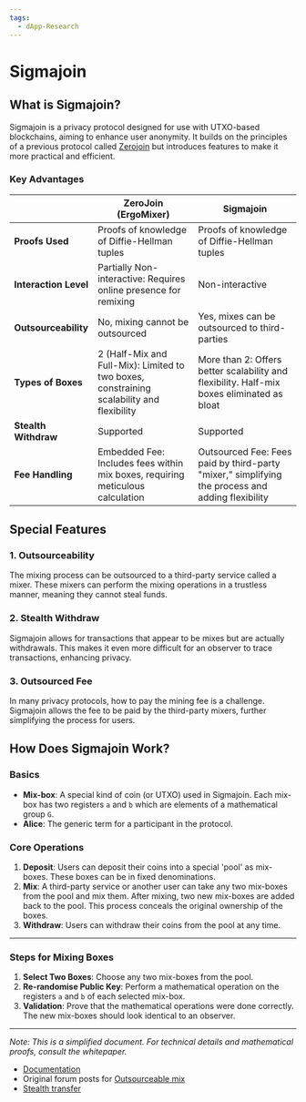 ```yaml
---
tags:
  - dApp-Research
---
```

# Sigmajoin 

## What is Sigmajoin?

Sigmajoin is a privacy protocol designed for use with UTXO-based blockchains, aiming to enhance user anonymity. It builds on the principles of a previous protocol called [Zerojoin](zerojoin.md) but introduces features to make it more practical and efficient.

### Key Advantages


|                        | ZeroJoin (ErgoMixer)                                                | Sigmajoin                                                    |
|------------------------|--------------------------------------------------------------------|--------------------------------------------------------------|
| **Proofs Used**        | Proofs of knowledge of Diffie-Hellman tuples                        | Proofs of knowledge of Diffie-Hellman tuples                 |
| **Interaction Level**  | Partially Non-interactive: Requires online presence for remixing    | Non-interactive                                              |
| **Outsourceability**   | No, mixing cannot be outsourced                                     | Yes, mixes can be outsourced to third-parties                |
| **Types of Boxes**    | 2 (Half-Mix and Full-Mix): Limited to two boxes, constraining scalability and flexibility | More than 2: Offers better scalability and flexibility. Half-mix boxes eliminated as bloat       |
| **Stealth Withdraw**   | Supported                                                           | Supported                                                    |
| **Fee Handling**       | Embedded Fee: Includes fees within mix boxes, requiring meticulous calculation  | Outsourced Fee: Fees paid by third-party "mixer," simplifying the process and adding flexibility  |


## Special Features

### 1. Outsourceability

The mixing process can be outsourced to a third-party service called a mixer. These mixers can perform the mixing operations in a trustless manner, meaning they cannot steal funds.

### 2. Stealth Withdraw

Sigmajoin allows for transactions that appear to be mixes but are actually withdrawals. This makes it even more difficult for an observer to trace transactions, enhancing privacy.

### 3. Outsourced Fee

In many privacy protocols, how to pay the mining fee is a challenge. Sigmajoin allows the fee to be paid by the third-party mixers, further simplifying the process for users.

## How Does Sigmajoin Work?

### Basics

- **Mix-box**: A special kind of coin (or UTXO) used in Sigmajoin. Each mix-box has two registers `a` and `b` which are elements of a mathematical group `G`.
- **Alice**: The generic term for a participant in the protocol. 

### Core Operations

1. **Deposit**: Users can deposit their coins into a special 'pool' as mix-boxes. These boxes can be in fixed denominations.
2. **Mix**: A third-party service or another user can take any two mix-boxes from the pool and mix them. After mixing, two new mix-boxes are added back to the pool. This process conceals the original ownership of the boxes.
3. **Withdraw**: Users can withdraw their coins from the pool at any time.

---

### Steps for Mixing Boxes

1. **Select Two Boxes**: Choose any two mix-boxes from the pool.
2. **Re-randomise Public Key**: Perform a mathematical operation on the registers `a` and `b` of each selected mix-box.
3. **Validation**: Prove that the mathematical operations were done correctly. The new mix-boxes should look identical to an observer.

---




*Note: This is a simplified document. For technical details and mathematical proofs, consult the whitepaper.*

- [Documentation](https://github.com/ergoplatform/ergo-jde/blob/main/kiosk/src/test/scala/kiosk/mixer/doc/main.pdf) 
- Original forum posts for [Outsourceable mix](https://www.ergoforum.org/t/yet-another-mixing-protocol/3359/2?u=scalahub)
- [Stealth transfer](https://www.ergoforum.org/t/yet-another-mixing-protocol/3359/3?u=scalahub)
